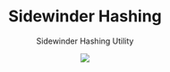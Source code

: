 <div align='center'>

<h1>Sidewinder Hashing</h1>

<p>Sidewinder Hashing Utility</p>

[<img src="https://img.shields.io/npm/v/@sidewinder/hashing?label=%40sidewinder%2Fhashing">](https://www.npmjs.com/package/@sidewinder/hashing)

</div>

